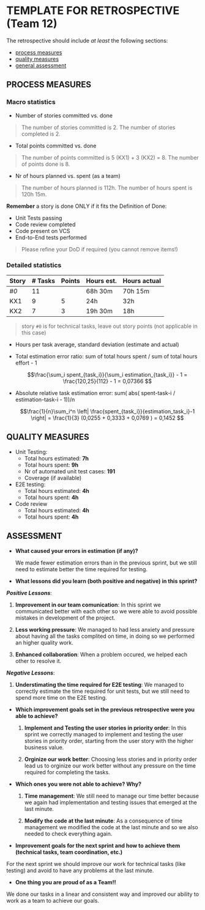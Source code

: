 TEMPLATE FOR RETROSPECTIVE (Team 12)
=====================================


The retrospective should include _at least_ the following
sections:


- [process measures](#process-measures)
- [quality measures](#quality-measures)
- [general assessment](#assessment)


## PROCESS MEASURES 


### Macro statistics


- Number of stories committed vs. done 
> The number of stories committed is 2.
> The number of stories completed is 2.
- Total points committed vs. done 
> The number of points committed is 5 (KX1) + 3 (KX2) = 8.
> The number of points done is 8.
- Nr of hours planned vs. spent (as a team)
> The number of hours planned is 112h.
> The number of hours spent is 120h 15m.

**Remember** a story is done ONLY if it fits the Definition of Done:
 
- Unit Tests passing
- Code review completed
- Code present on VCS
- End-to-End tests performed


> Please refine your DoD if required (you cannot remove items!) 


### Detailed statistics


| Story  | # Tasks | Points | Hours est. | Hours actual |
|--------|---------|--------|------------|--------------|
|  _#0_  |    11   |        |  68h 30m   |   70h 15m    |
|  KX1   |    9    |   5    |    24h     |     32h      |
|  KX2   |    7    |   3    |  19h 30m   |     18h      |


> story `#0` is for technical tasks, leave out story points (not applicable in this case)


- Hours per task average, standard deviation (estimate and actual)
- Total estimation error ratio: sum of total hours spent / sum of total hours effort - 1


    $$\frac{\sum_i spent_{task_i}}{\sum_i estimation_{task_i}} - 1 = \frac{120,25}{112} - 1 = 0,07366 $$ 
    
- Absolute relative task estimation error: sum( abs( spent-task-i / estimation-task-i - 1))/n


    $$\frac{1}{n}\sum_i^n \left| \frac{spent_{task_i}}{estimation_task_i}-1 \right| = \frac{1}{3} (0,0255 + 0,3333 + 0,0769 ) = 0,1452  $$
  
## QUALITY MEASURES 


- Unit Testing:
  - Total hours estimated: **7h**
  - Total hours spent: **9h**
  - Nr of automated unit test cases: **191**
  - Coverage (if available)
- E2E testing:
  - Total hours estimated: **4h**
  - Total hours spent: **4h**
- Code review 
  - Total hours estimated: **4h**
  - Total hours spent: **4h**
  




## ASSESSMENT


- **What caused your errors in estimation (if any)?**

   We made fewer estimation errors than in the previous sprint, but we still need to estimate better the time required for testing.

- **What lessons did you learn (both positive and negative) in this sprint?**

 ***Positive Lessons***:
1. **Improvement in our team comunication**: In this sprint we communicated better with each other so we were able to avoid possible mistakes in development of the project.

2. **Less working pressure**: We managed to had less anxiety and pressure about having all the tasks complited on time, in doing so we performed an higher quality work.

3. **Enhanced collaboration**: When a problem occured, we helped each other to resolve it.

 ***Negative Lessons***:

 1. **Understimating the time required for E2E testing**: We managed to correctly estimate the time required for unit tests, but we still need to spend more time on the E2E testing.

- **Which improvement goals set in the previous retrospective were you able to achieve?**
  
  1. **Implement and Testing the user stories in priority order**: In this sprint we correctly managed to implement and testing the user stories in priority order, starting from the user story with the higher business value.

  2. **Orginize our work better**: Choosing less stories and in priority order lead us to orginize our work better without any pressure on the time required for completing the tasks.

- **Which ones you were not able to achieve? Why?**

  1. **Time management**: We still need to manage our time better because we again had implementation and testing issues that emerged at the last minute.

  2. **Modify the code at the last minute**: As a consequence of time management we modified the code at the last minute and so we also needed to check everything again.

- **Improvement goals for the next sprint and how to achieve them (technical tasks, team coordination, etc.)**

For the next sprint we should improve our work for technical tasks (like testing) and avoid to have any problems at the last minute.

- **One thing you are proud of as a Team!!**

We done our tasks in a linear and consistent way and improved our ability to work as a team to achieve our goals.
